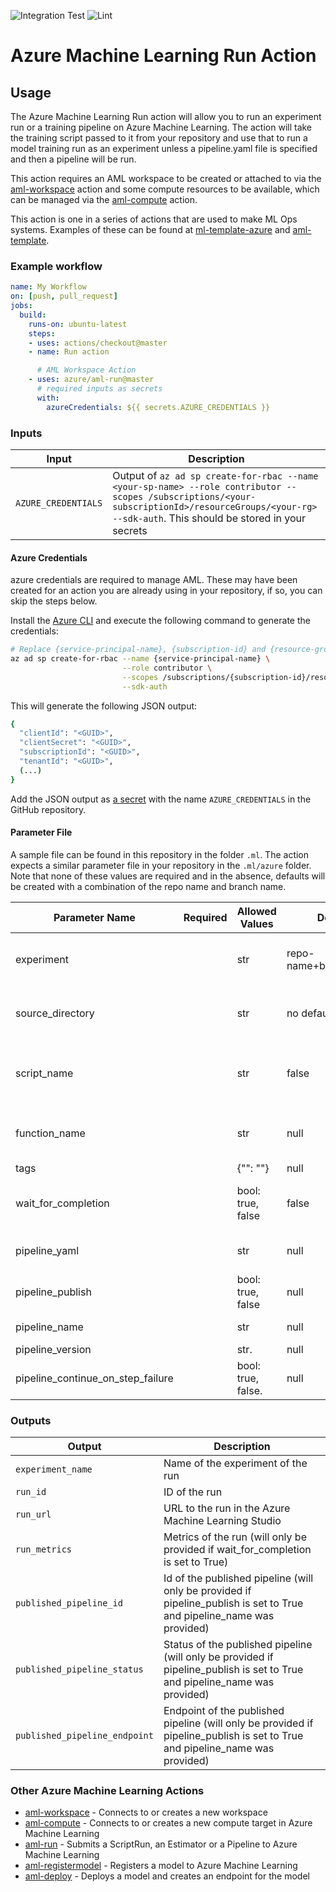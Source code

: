 ![Integration Test](https://github.com/Azure/aml-run/workflows/Integration%20Test/badge.svg)
![Lint](https://github.com/Azure/aml-run/workflows/Lint/badge.svg)

# Azure Machine Learning Run Action

## Usage

The Azure Machine Learning Run action will allow you to run an experiment run or a training pipeline on Azure Machine Learning. The action will take the training script passed to it from your repository and use that to run a model training run as an experiment unless a pipeline.yaml file is specified and then a pipeline will be run.

This action requires an AML workspace to be created or attached to via the [aml-workspace](https://github.com/Azure/aml-workspace) action and some compute resources to be available, which can be managed via the [aml-compute](https://github.com/Azure/aml-compute) action.

This action is one in a series of actions that are used to make ML Ops systems. Examples of these can be found at [ml-template-azure](https://github.com/machine-learning-apps/ml-template-azure) and [aml-template](https://github.com/Azure/aml-template). 

### Example workflow

```yaml
name: My Workflow
on: [push, pull_request]
jobs:
  build:
    runs-on: ubuntu-latest
    steps:
    - uses: actions/checkout@master
    - name: Run action

      # AML Workspace Action
    - uses: azure/aml-run@master
      # required inputs as secrets
      with:
        azureCredentials: ${{ secrets.AZURE_CREDENTIALS }}
```

### Inputs

| Input                                             | Description                                        |
|------------------------------------------------------|-----------------------------------------------|
| `AZURE_CREDENTIALS`  | Output of `az ad sp create-for-rbac --name <your-sp-name> --role contributor --scopes /subscriptions/<your-subscriptionId>/resourceGroups/<your-rg> --sdk-auth`. This should be stored in your secrets    |

#### Azure Credentials

azure credentials are required to manage AML. These may have been created for an action you are already using in your repository, if so, you can skip the steps below. 

Install the [Azure CLI](https://docs.microsoft.com/en-us/cli/azure/install-azure-cli?view=azure-cli-latest) and execute the following command to generate the credentials:

```sh
# Replace {service-principal-name}, {subscription-id} and {resource-group} with your Azure subscription id and resource group and any name
az ad sp create-for-rbac --name {service-principal-name} \
                         --role contributor \
                         --scopes /subscriptions/{subscription-id}/resourceGroups/{resource-group} \
                         --sdk-auth
```

This will generate the following JSON output:

```sh
{
  "clientId": "<GUID>",
  "clientSecret": "<GUID>",
  "subscriptionId": "<GUID>",
  "tenantId": "<GUID>",
  (...)
}
```

Add the JSON output as [a secret](https://help.github.com/en/actions/configuring-and-managing-workflows/creating-and-storing-encrypted-secrets#creating-encrypted-secrets) with the name `AZURE_CREDENTIALS` in the GitHub repository.

#### Parameter File

A sample file can be found in this repository in the folder `.ml`. The action expects a similar parameter file in your repository in the `.ml/azure` folder. Note that none of these values are required and in the absence, defaults will be created with a combination of the repo name and branch name. 

| Parameter Name      | Required | Allowed Values           | Default    | Description |
| ------------------- | -------- | ------------------------ | ---------- | ----------- |
| experiment          |          | str                      | repo-name+branch_name | The name of your experiment in AML     |
| source_directory    |          | str                      | no default | directory where your python script lives |
| script_name         |          | str                      | false      | Create Workspace if it could not be loaded |
| function_name       |          | str                      | null       | Function used in your run script |
| tags                |          | {"<your-run-tag-key>": "<your-run-tag-value>"}  | null       | |
| wait_for_completion |          | bool: true, false        | false      | whether the action will wait for completion |
| pipeline_yaml       |          | str                      | null       | your pipeline yaml file |
| pipeline_publish    |          | bool: true, false        | null       | publish or not |
| pipeline_name       |          | str                      | null       | pipeline name |
| pipeline_version    |          | str.                     | null       | version |
| pipeline_continue_on_step_failure   |          | bool: true, false.            | null       | |

### Outputs

| Output                                             | Description                                        |
|--------------------------------|-----------------------------------------------|
| `experiment_name`              | Name of the experiment of the run   |
| `run_id`                       | ID of the run                       |
| `run_url`                      | URL to the run in the Azure Machine Learning Studio    |
| `run_metrics`                  | Metrics of the run (will only be provided if wait_for_completion is set to True)    |
| `published_pipeline_id`        | Id of the published pipeline (will only be provided if pipeline_publish is set to True and pipeline_name was provided) |
| `published_pipeline_status`    | Status of the published pipeline (will only be provided if pipeline_publish is set to True and pipeline_name was provided) |
| `published_pipeline_endpoint`  | Endpoint of the published pipeline (will only be provided if pipeline_publish is set to True and pipeline_name was provided) |


### Other Azure Machine Learning Actions

- [aml-workspace](https://github.com/Azure/aml-workspace) - Connects to or creates a new workspace
- [aml-compute](https://github.com/Azure/aml-compute) - Connects to or creates a new compute target in Azure Machine Learning
- [aml-run](https://github.com/Azure/aml-run) - Submits a ScriptRun, an Estimator or a Pipeline to Azure Machine Learning
- [aml-registermodel](https://github.com/Azure/aml-registermodel) - Registers a model to Azure Machine Learning
- [aml-deploy](https://github.com/Azure/aml-deploy) - Deploys a model and creates an endpoint for the model
